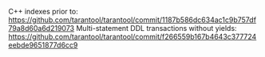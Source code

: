 C++ indexes prior to: https://github.com/tarantool/tarantool/commit/1187b586dc634ac1c9b757df79a8d60a6d219073
Multi-statement DDL transactions without yields: https://github.com/tarantool/tarantool/commit/f266559b167b4643c377724eebde9651877d6cc9

